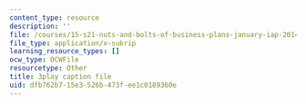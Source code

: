 ```yaml
---
content_type: resource
description: ''
file: /courses/15-s21-nuts-and-bolts-of-business-plans-january-iap-2014/dfb762b715e3526b473fee1c0189360e_ZcPNcoTbkIU.srt
file_type: application/x-subrip
learning_resource_types: []
ocw_type: OCWFile
resourcetype: Other
title: 3play caption file
uid: dfb762b7-15e3-526b-473f-ee1c0189360e
---
```

